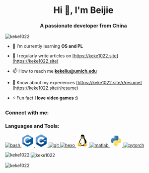 <h1 align="center">Hi 👋, I'm Beijie</h1>
<h3 align="center">A passionate developer from China</h3>

<p align="left"> <img src="https://komarev.com/ghpvc/?username=keke1022&label=Profile%20views&color=0e75b6&style=flat" alt="keke1022" /> </p>

- 🌱 I’m currently learning **OS and PL**

- 📝 I regularly write articles on [https://keke1022.site](https://keke1022.site)

- 📫 How to reach me **kekeliu@umich.edu**

- 📄 Know about my experiences [https://keke1022.site/r/resume](https://keke1022.site/r/resume)

- ⚡ Fun fact **I love video games :)**

<h3 align="left">Connect with me:</h3>
<p align="left">
</p>

<h3 align="left">Languages and Tools:</h3>
<p align="left"> <a href="https://www.gnu.org/software/bash/" target="_blank" rel="noreferrer"> <img src="https://www.vectorlogo.zone/logos/gnu_bash/gnu_bash-icon.svg" alt="bash" width="40" height="40"/> </a> <a href="https://www.cprogramming.com/" target="_blank" rel="noreferrer"> <img src="https://raw.githubusercontent.com/devicons/devicon/master/icons/c/c-original.svg" alt="c" width="40" height="40"/> </a> <a href="https://www.w3schools.com/cpp/" target="_blank" rel="noreferrer"> <img src="https://raw.githubusercontent.com/devicons/devicon/master/icons/cplusplus/cplusplus-original.svg" alt="cplusplus" width="40" height="40"/> </a> <a href="https://git-scm.com/" target="_blank" rel="noreferrer"> <img src="https://www.vectorlogo.zone/logos/git-scm/git-scm-icon.svg" alt="git" width="40" height="40"/> </a> <a href="hexo.io/" target="_blank" rel="noreferrer"> <img src="https://www.vectorlogo.zone/logos/hexoio/hexoio-icon.svg" alt="hexo" width="40" height="40"/> </a> <a href="https://www.linux.org/" target="_blank" rel="noreferrer"> <img src="https://raw.githubusercontent.com/devicons/devicon/master/icons/linux/linux-original.svg" alt="linux" width="40" height="40"/> </a> <a href="https://www.mathworks.com/" target="_blank" rel="noreferrer"> <img src="https://upload.wikimedia.org/wikipedia/commons/2/21/Matlab_Logo.png" alt="matlab" width="40" height="40"/> </a> <a href="https://www.python.org" target="_blank" rel="noreferrer"> <img src="https://raw.githubusercontent.com/devicons/devicon/master/icons/python/python-original.svg" alt="python" width="40" height="40"/> </a> <a href="https://pytorch.org/" target="_blank" rel="noreferrer"> <img src="https://www.vectorlogo.zone/logos/pytorch/pytorch-icon.svg" alt="pytorch" width="40" height="40"/> </a> </p>

<p><img align="left" src="https://github-readme-stats.vercel.app/api/top-langs?username=keke1022&show_icons=true&locale=en&layout=compact" alt="keke1022" /></p>

<p>&nbsp;<img align="center" src="https://github-readme-stats.vercel.app/api?username=keke1022&show_icons=true&locale=en" alt="keke1022" /></p>

<p><img align="center" src="https://github-readme-streak-stats.herokuapp.com/?user=keke1022&" alt="keke1022" /></p>
